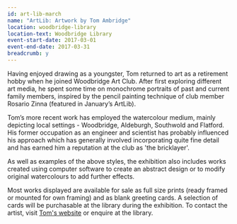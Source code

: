 ```yaml
---
id: art-lib-march
name: "ArtLib: Artwork by Tom Ambridge"
location: woodbridge-library
location-text: Woodbridge Library
event-start-date: 2017-03-01
event-end-date: 2017-03-31
breadcrumb: y
---
```


Having enjoyed drawing as a youngster, Tom returned to art as a retirement hobby when he joined Woodbridge Art Club. After first exploring different art media, he spent some time on monochrome portraits of past and current family members, inspired by the pencil painting technique of club member Rosario Zinna (featured in January’s ArtLib).

Tom’s more recent work has employed the watercolour medium, mainly depicting local settings - Woodbridge, Aldeburgh, Southwold and Flatford. His former occupation as an engineer and scientist has probably influenced his approach which has generally involved incorporating quite fine detail and has earned him a reputation at the club as 'the bricklayer'.

As well as examples of the above styles, the exhibition also includes works created using computer software to create an abstract design or to modify original watercolours to add further effects.

Most works displayed are available for sale as full size prints (ready framed or mounted for own framing) and as blank greeting cards. A selection of cards will be purchasable at the library during the exhibition. To contact the artist, visit [Tom's website](http://www.ambridgebooks.co.uk/art) or enquire at the library.
